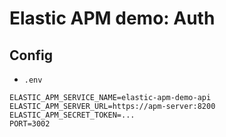 # Elastic APM demo: Auth

## Config

- `.env`

```
ELASTIC_APM_SERVICE_NAME=elastic-apm-demo-api
ELASTIC_APM_SERVER_URL=https://apm-server:8200
ELASTIC_APM_SECRET_TOKEN=...
PORT=3002
```
